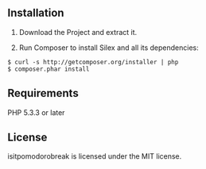 ## Installation

1. Download the Project and extract it.

2. Run Composer to install Silex and all its dependencies:

```
$ curl -s http://getcomposer.org/installer | php
$ composer.phar install

```

## Requirements

PHP 5.3.3 or later

## License

isitpomodorobreak is licensed under the MIT license.

